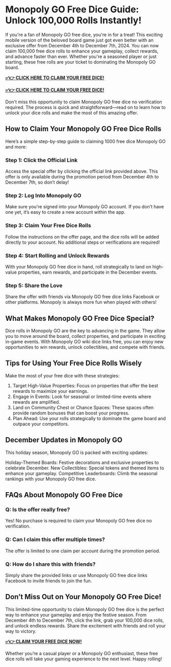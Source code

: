 # Monopoly GO Free Dice Guide: Unlock 100,000 Rolls Instantly!
If you're a fan of Monopoly GO free dice, you're in for a treat! This exciting mobile version of the beloved board game just got even better with an exclusive offer from December 4th to December 7th, 2024. You can now claim 100,000 free dice rolls to enhance your gameplay, collect rewards, and advance faster than ever. Whether you're a seasoned player or just starting, these free rolls are your ticket to dominating the Monopoly GO board.

**[✅👉 CLICK HERE TO CLAIM YOUR FREE DICE!](https://givxo.com/monopoly-go-dice-generator/)**

**[✅👉 CLICK HERE TO CLAIM YOUR FREE DICE!](https://givxo.com/monopoly-go-dice-generator/)**

Don't miss this opportunity to claim Monopoly GO free dice no verification required. The process is quick and straightforward—read on to learn how to unlock your dice rolls and make the most of this amazing offer.

## How to Claim Your Monopoly GO Free Dice Rolls
Here’s a simple step-by-step guide to claiming 1000 free dice Monopoly GO and more:

### Step 1: Click the Official Link
Access the special offer by clicking the official link provided above. This offer is only available during the promotion period from December 4th to December 7th, so don’t delay!

### Step 2: Log Into Monopoly GO
Make sure you're signed into your Monopoly GO account. If you don’t have one yet, it’s easy to create a new account within the app.

### Step 3: Claim Your Free Dice Rolls
Follow the instructions on the offer page, and the dice rolls will be added directly to your account. No additional steps or verifications are required!

### Step 4: Start Rolling and Unlock Rewards
With your Monopoly GO free dice in hand, roll strategically to land on high-value properties, earn rewards, and participate in the December events.

### Step 5: Share the Love
Share the offer with friends via Monopoly GO free dice links Facebook or other platforms. Monopoly is always more fun when played with others!

## What Makes Monopoly GO Free Dice Special?
Dice rolls in Monopoly GO are the key to advancing in the game. They allow you to move around the board, collect properties, and participate in exciting in-game events. With Monopoly GO wiki dice links free, you can enjoy new opportunities to win rewards, unlock collectibles, and compete with friends.

## Tips for Using Your Free Dice Rolls Wisely
Make the most of your free dice with these strategies:

1. Target High-Value Properties: Focus on properties that offer the best rewards to maximize your earnings.
2. Engage in Events: Look for seasonal or limited-time events where rewards are amplified.
3. Land on Community Chest or Chance Spaces: These spaces often provide random bonuses that can boost your progress.
4. Plan Ahead: Use your rolls strategically to dominate the game board and outpace your competitors.

## December Updates in Monopoly GO
This holiday season, Monopoly GO is packed with exciting updates:

Holiday-Themed Boards: Festive decorations and exclusive properties to celebrate December.
New Collectibles: Special tokens and themed items to enhance your gameplay.
Competitive Leaderboards: Climb the seasonal rankings with your Monopoly GO free dice.

## FAQs About Monopoly GO Free Dice

### Q: Is the offer really free?
Yes! No purchase is required to claim your Monopoly GO free dice no verification.

### Q: Can I claim this offer multiple times?
The offer is limited to one claim per account during the promotion period.

### Q: How do I share this with friends?
Simply share the provided links or use Monopoly GO free dice links Facebook to invite friends to join the fun.

## Don’t Miss Out on Your Monopoly GO Free Dice!

This limited-time opportunity to claim Monopoly GO free dice is the perfect way to enhance your gameplay and enjoy the festive season. From December 4th to December 7th, click the link, grab your 100,000 dice rolls, and unlock endless rewards. Share the excitement with friends and roll your way to victory.

**[✅👉 CLAIM YOUR FREE DICE NOW!](https://givxo.com/monopoly-go-dice-generator/)**

Whether you’re a casual player or a Monopoly GO enthusiast, these free dice rolls will take your gaming experience to the next level. Happy rolling!
